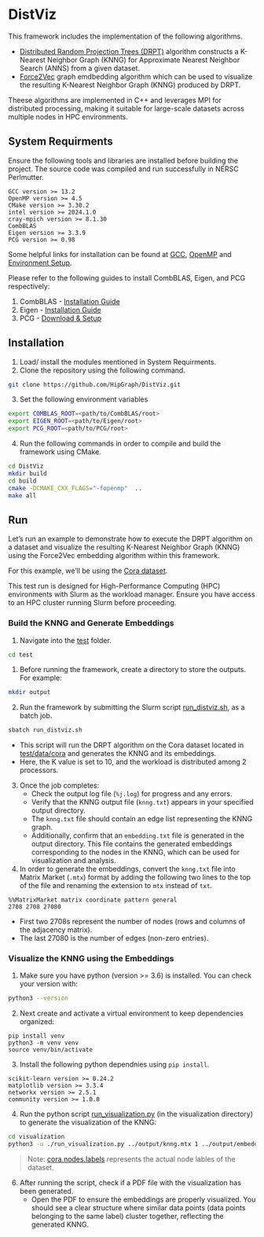 # DistViz

This framework includes the implementation of the following algorithms.
  - [Distributed Random Projection Trees (DRPT)](https://github.com/HipGraph/DRPT) algorithm constructs a K-Nearest Neighbor Graph (KNNG) for Approximate Nearest Neighbor Search (ANNS) from a given dataset.
  - [Force2Vec](https://github.com/HipGraph/Force2Vec) graph emdbedding algorithm which can be used to visualize the resulting K-Nearest Neighbor Graph (KNNG) produced by DRPT.

Theese algorithms are implemented in C++ and leverages MPI for distributed processing, making it suitable for large-scale datasets across multiple nodes in HPC environments.


## System Requirments
Ensure the following tools and libraries are installed before building the project. The source code was compiled and run successfully in NERSC Perlmutter.
```
GCC version >= 13.2
OpenMP version >= 4.5
CMake version >= 3.30.2
intel version >= 2024.1.0
cray-mpich version >= 8.1.30
CombBLAS
Eigen version >= 3.3.9
PCG version >= 0.98
```

Some helpful links for installation can be found at [GCC](https://gcc.gnu.org/install/), [OpenMP](https://clang-omp.github.io) and [Environment Setup](http://heather.cs.ucdavis.edu/~matloff/158/ToolsInstructions.html#compile_openmp).

Please refer to the following guides to install CombBLAS, Eigen, and PCG respectively:
  1. CombBLAS - [Installation Guide](https://github.com/PASSIONLab/CombBLAS/blob/master/README.md)
  2. Eigen - [Installation Guide](https://libeigen.gitlab.io/docs/GettingStarted.html)
  3. PCG - [Download & Setup](https://www.pcg-random.org/download.html)

## Installation
1. Load/ install the modules mentioned in System Requirments. 
2. Clone the repository using the following command.
```bash
git clone https://github.com/HipGraph/DistViz.git
```
3.  Set the following environment variables
```bash
export COMBLAS_ROOT=<path/to/CombBLAS/root>
export EIGEN_ROOT=<path/to/Eigen/root>
export PCG_ROOT=<path/to/PCG/root>
```
4. Run the following commands in order to compile and build the framework using CMake.
```bash
cd DistViz
mkdir build
cd build
cmake -DCMAKE_CXX_FLAGS="-fopenmp"  ..
make all
```

## Run
Let’s run an example to demonstrate how to execute the DRPT algorithm on a dataset and visualize the resulting K-Nearest Neighbor Graph (KNNG) using the Force2Vec embedding algorithm within this framework.

For this example, we’ll be using the [Cora dataset](https://paperswithcode.com/dataset/cora).

This test run is designed for High-Performance Computing (HPC) environments with Slurm as the workload manager. Ensure you have access to an HPC cluster running Slurm before proceeding.

### Build the KNNG and Generate Embeddings
1. Navigate into the [test](./test) folder.
```bash
cd test
```
1. Before running the framework, create a directory to store the outputs. For example:
```bash
mkdir output
```
2. Run the framework by submitting the Slurm script [run_distviz.sh](./test/run_distviz.sh), as a batch job.
```bash
sbatch run_distviz.sh
```
  - This script will run the DRPT algorithm on the Cora dataset located in [test/data/cora](./test/data/cora) and generates the KNNG and its embeddings.
  - Here, the K value is set to 10, and the workload is distributed among 2 processors.
3. Once the job completes:
    - Check the output log file (`%j.log`) for progress and any errors.
    - Verify that the KNNG output file (`knng.txt`) appears in your specified output directory.
    - The `knng.txt` file should contain an edge list representing the KNNG graph.
    - Additionally, confirm that an `embedding.txt` file is generated in the output directory. This file contains the generated embeddings corresponding to the nodes in the KNNG, which can be used for visualization and analysis.
4. In order to generate the embeddings, convert the `knng.txt` file into Matrix Market (`.mtx`) format by adding the following two lines to the top of the file and renaming the extension to `mtx` instead of `txt`.
```
%%MatrixMarket matrix coordinate pattern general
2708 2708 27080
```
  - First two 2708s represent the number of nodes (rows and columns of the adjacency matrix).
  - The last 27080 is the number of edges (non-zero entries).

### Visualize the KNNG using the Embeddings
1. Make sure you have python (version >= 3.6) is installed. You can check your version with:
```bash
python3 --version
```
2. Next create and activate a virtual environment to keep dependencies organized:
```
pip install venv
python3 -m venv venv
source venv/bin/activate
```
3. Install the following python dependnies using `pip install`.
```
scikit-learn version >= 0.24.2
matplotlib version >= 3.3.4
networkx version >= 2.5.1
community version >= 1.0.0
```
4. Run the python script [run_visualization.py](./test/visualization/run_visualization.py) (in the visualization directory) to generate the visualization of the KNNG:
```bash
cd visualization
python3 -u ./run_visualization.py ../output/knng.mtx 1 ../output/embedding.txt 2 ../data/cora/cora.nodes.labels cora_knng_embedding
```
> Note: [cora.nodes.labels](./test/data/cora/cora.nodes.labels) represents the actual node lables of the dataset.
6. After running the script, check if a PDF file with the visualization has been generated.
    - Open the PDF to ensure the embeddings are properly visualized. You should see a clear structure where similar data points (data points belonging to the same label) cluster together, reflecting the generated KNNG.

